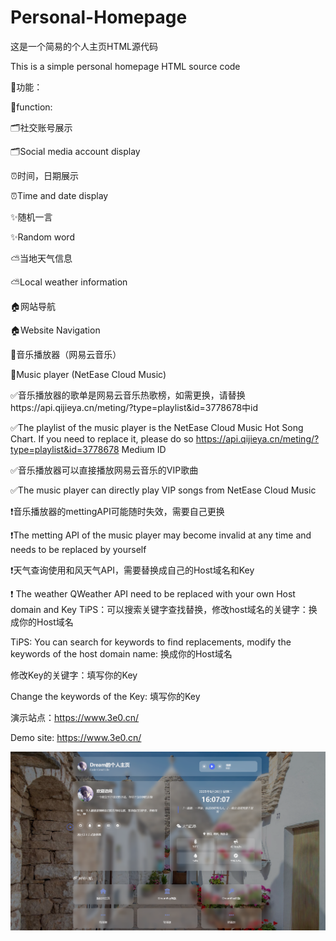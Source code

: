 # Personal-Homepage
这是一个简易的个人主页HTML源代码

This is a simple personal homepage HTML source code

🔧功能：

🔧function:

🗂️社交账号展示

🗂️Social media account display

⏰时间，日期展示

⏰Time and date display

✨随机一言

✨Random word

⛅当地天气信息

⛅Local weather information

🏠网站导航

🏠Website Navigation

🎵音乐播放器（网易云音乐）

🎵Music player (NetEase Cloud Music)

✅音乐播放器的歌单是网易云音乐热歌榜，如需更换，请替换https://api.qijieya.cn/meting/?type=playlist&id=3778678中id

✅The playlist of the music player is the NetEase Cloud Music Hot Song Chart. If you need to replace it, please do so https://api.qijieya.cn/meting/?type=playlist&id=3778678 Medium ID

✅音乐播放器可以直接播放网易云音乐的VIP歌曲

✅The music player can directly play VIP songs from NetEase Cloud Music

❗音乐播放器的mettingAPI可能随时失效，需要自己更换

❗The metting API of the music player may become invalid at any time and needs to be replaced by yourself

❗天气查询使用和风天气API，需要替换成自己的Host域名和Key

❗ The weather QWeather API need to be replaced with your own Host domain and Key
TiPS：可以搜索关键字查找替换，修改host域名的关键字：换成你的Host域名

TiPS: You can search for keywords to find replacements, modify the keywords of the host domain name: 换成你的Host域名

修改Key的关键字：填写你的Key

Change the keywords of the Key: 填写你的Key


演示站点：https://www.3e0.cn/

Demo site: https://www.3e0.cn/

![演示](/demo/img/8954d0dc-31f6-4b47-8670-516829d00322.png)
